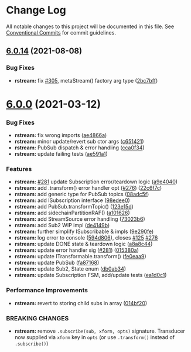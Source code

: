 #  Change Log 

All notable changes to this project will be documented in this file. See [Conventional Commits](https://conventionalcommits.org) for commit guidelines. 

##  [6.0.14](https://github.com/thi-ng/umbrella/compare/@thi.ng/rstream@6.0.13...@thi.ng/rstream@6.0.14) (2021-08-08) 

###  Bug Fixes 

- **rstream:** fix [#305](https://github.com/thi-ng/umbrella/issues/305), metaStream() factory arg type ([2bc7bff](https://github.com/thi-ng/umbrella/commit/2bc7bff2eff9331d3a52830d0275d47fc7c59e78)) 

#  [6.0.0](https://github.com/thi-ng/umbrella/compare/@thi.ng/rstream@5.1.7...@thi.ng/rstream@6.0.0) (2021-03-12) 

###  Bug Fixes 

- **rstream:** fix wrong imports ([ae4866a](https://github.com/thi-ng/umbrella/commit/ae4866adb52800af4dee30392d8482befd8a9435)) 
- **rstream:** minor update/revert sub ctor args ([c651421](https://github.com/thi-ng/umbrella/commit/c651421e7809df1a37103628e54d3e21161e8c0a)) 
- **rstream:** PubSub dispatch & error handling ([cca0f34](https://github.com/thi-ng/umbrella/commit/cca0f34568c9e1a6c30a6a423e7469a477e5a76d)) 
- **rstream:** update failing tests ([ae591a1](https://github.com/thi-ng/umbrella/commit/ae591a1a8a8647768d38b783c094ae1bbe94a278)) 

###  Features 

- **rstream:** [#281](https://github.com/thi-ng/umbrella/issues/281) update Subscription error/teardown logic ([a9e4040](https://github.com/thi-ng/umbrella/commit/a9e40407d0c0ec4e3ffdd3983d70a9e40aec2356)) 
- **rstream:** add .transform() error handler opt ([#276](https://github.com/thi-ng/umbrella/issues/276)) ([22c6f7c](https://github.com/thi-ng/umbrella/commit/22c6f7cb25516359690811c39a184b0e9838ea02)) 
- **rstream:** add generic type for PubSub topics ([08adc5f](https://github.com/thi-ng/umbrella/commit/08adc5f2f6c719cdda0a8eb4e5548bf6c5c1cf75)) 
- **rstream:** add ISubscription interface ([98edee0](https://github.com/thi-ng/umbrella/commit/98edee0bc84763547a1c06394d78456565fbc9de)) 
- **rstream:** add PubSub.transformTopic() ([123e15d](https://github.com/thi-ng/umbrella/commit/123e15d84557990c682ed80f9f97eafe94c09b43)) 
- **rstream:** add sidechainPartitionRAF() ([a101626](https://github.com/thi-ng/umbrella/commit/a10162625836d5392199d34149c281f9cc47a572)) 
- **rstream:** add StreamSource error handling ([73023b6](https://github.com/thi-ng/umbrella/commit/73023b6979dd0cf4b95c6d072bfbda8c12ba9438)) 
- **rstream:** add Sub2 WIP impl ([de4149b](https://github.com/thi-ng/umbrella/commit/de4149bc0504c4be9faef8b467eee74ecf9caa05)) 
- **rstream:** further simplify ISubscribable & impls ([9e290fe](https://github.com/thi-ng/umbrella/commit/9e290fe2e3813d0096eacd28d700f9000155bc5e)) 
- **rstream:** log error to console ([594d806](https://github.com/thi-ng/umbrella/commit/594d806fbc2176d3458d80e390baa0cb4b0d7b60)), closes [#125](https://github.com/thi-ng/umbrella/issues/125) [#276](https://github.com/thi-ng/umbrella/issues/276) 
- **rstream:** update DONE state & teardown logic ([a8a8c44](https://github.com/thi-ng/umbrella/commit/a8a8c44ed8a42b91f92fe9040cb1ce28b17113e7)) 
- **rstream:** update error handler sig ([#281](https://github.com/thi-ng/umbrella/issues/281)) ([015380a](https://github.com/thi-ng/umbrella/commit/015380ac20e342f83757556e158320e23a42502a)) 
- **rstream:** update ITransformable.transform() ([fe0eaa9](https://github.com/thi-ng/umbrella/commit/fe0eaa9f145d627dce67acfe2650c38222121ad1)) 
- **rstream:** update PubSub ([fa87168](https://github.com/thi-ng/umbrella/commit/fa87168ffbb683aed495b7786a4d100510d29c04)) 
- **rstream:** update Sub2, State enum ([db0ab34](https://github.com/thi-ng/umbrella/commit/db0ab34fcea8869d9c85c51f5faacf1e1f6bb0ec)) 
- **rstream:** update Subscription FSM, add/update tests ([ea1d0c1](https://github.com/thi-ng/umbrella/commit/ea1d0c1fe2132cf00e2f2851cb770007a5965c13)) 

###  Performance Improvements 

- **rstream:** revert to storing child subs in array ([014bf20](https://github.com/thi-ng/umbrella/commit/014bf20ee3fdfa31377a08eaa5dc8fe211cadeac)) 

###  BREAKING CHANGES 

- **rstream:** remove `.subscribe(sub, xform, opts)` signature. Transducer now supplied via `xform` key in `opts` (or use `.transform()` instead of `.subscribe()`) 
